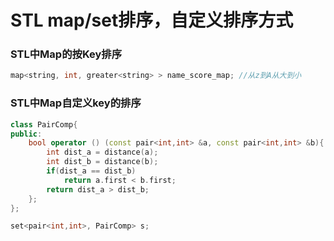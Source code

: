 # STL map/set排序，自定义排序方式

### **STL中Map的按Key排序**

```cpp
map<string, int, greater<string> > name_score_map; //从z到A从大到小

```

### **STL中Map自定义key的排序**

```cpp
class PairComp{
public:
    bool operator () (const pair<int,int> &a, const pair<int,int> &b){
        int dist_a = distance(a);
        int dist_b = distance(b);
        if(dist_a == dist_b)
            return a.first < b.first;
        return dist_a > dist_b;
    };
};

set<pair<int,int>, PairComp> s;
```



